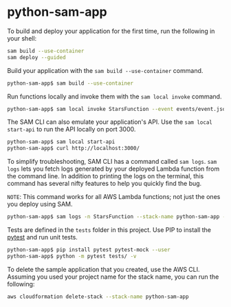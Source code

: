 # python-sam-app

To build and deploy your application for the first time, run the following in your shell:

```bash
sam build --use-container
sam deploy --guided
```

Build your application with the `sam build --use-container` command.

```bash
python-sam-app$ sam build --use-container
```

Run functions locally and invoke them with the `sam local invoke` command.

```bash
python-sam-app$ sam local invoke StarsFunction --event events/event.json
```

The SAM CLI can also emulate your application's API. Use the `sam local start-api` to run the API locally on port 3000.

```bash
python-sam-app$ sam local start-api
python-sam-app$ curl http://localhost:3000/
```

To simplify troubleshooting, SAM CLI has a command called `sam logs`. `sam logs` lets you fetch logs generated by your deployed Lambda function from the command line. In addition to printing the logs on the terminal, this command has several nifty features to help you quickly find the bug.

`NOTE`: This command works for all AWS Lambda functions; not just the ones you deploy using SAM.

```bash
python-sam-app$ sam logs -n StarsFunction --stack-name python-sam-app --tail
```

Tests are defined in the `tests` folder in this project. Use PIP to install the [pytest](https://docs.pytest.org/en/latest/) and run unit tests.

```bash
python-sam-app$ pip install pytest pytest-mock --user
python-sam-app$ python -m pytest tests/ -v
```

To delete the sample application that you created, use the AWS CLI. Assuming you used your project name for the stack name, you can run the following:

```bash
aws cloudformation delete-stack --stack-name python-sam-app
```

